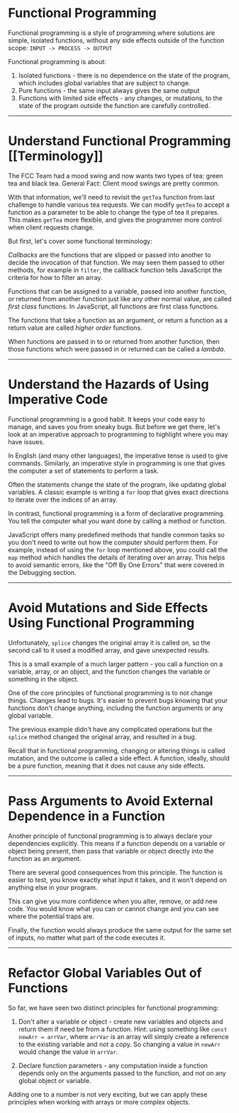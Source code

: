 # Functional Programming
Functional programming is a style of programming where solutions are simple, isolated functions, without any side effects outside of the function scope: `INPUT -> PROCESS -> OUTPUT`

Functional programming is about:

1. Isolated functions - there is no dependence on the state of the program, which includes global variables that are subject to change.
2. Pure functions - the same input always gives the same output
3. Functions with limited side effects - any changes, or mutations, to the state of the program outside the function are carefully controlled.

---

# Understand Functional Programming [[Terminology]]
 The FCC Team had a mood swing and now wants two types of tea: green tea and black tea. General Fact: Client mood swings are pretty common.

 With that information, we'll need to revisit the `getTea` function from last challenge to handle various tea requests. We can modify `getTea` to accept a function as a parameter to be able to change the type of tea it prepares. This makes `getTea` more flexible, and gives the programmer more control when client requests change.

 But first, let's cover some functional terminology:

 *Callbacks* are the functions that are slipped or passed into another to decide the invocation of that function. We may seen them passed to other methods, for example in `filter`, the callback function tells JavaScript the criteria for how to filter an array.

 Functions that can be assigned to a variable, passed into another function, or returned from another function just like any other normal value, are called *first class* functions. In JavaScript, all functions are first class functions.

 The functions that take a function as an argument, or return a function as a return value are called *higher order* functions.

 When functions are passed in to or returned from another function, then those functions which were passed in or returned can be called a *lambda*.

 ---

# Understand the Hazards of Using Imperative Code
Functional programming is a good habit. It keeps your code easy to manage, and saves you from sneaky bugs. But before we get there, let's look at an imperative approach to programming to highlight where you may have issues. 

In English (and many other languages), the imperative tense is used to give commands. Similarly, an imperative style in programming is one that gives the computer a set of statements to perform a task.

Often the statements change the state of the program, like updating global variables. A classic example is writing a `for` loop that gives exact directions to iterate over the indices of an array.

In contrast, functional programming is a form of declarative programming. You tell the computer what you want done by calling a method or function.

JavaScript offers many predefined methods that handle common tasks so you don't need to write out how the computer should perform them. For example, instead of using the `for` loop mentioned above, you could call the `map` method which handles the details of iterating over an array. This helps to avoid semantic errors, like the "Off By One Errors" that were covered in the Debugging section.

---

# Avoid Mutations and Side Effects Using Functional Programming
Unfortunately, `splice` changes the original array it is called on, so the second call to it used a modified array, and gave unexpected results.

This is a small example of a much larger pattern - you call a function on a variable, array, or an object, and the function changes the variable or something in the object.

One of the core principles of functional programming is to not change things. Changes lead to bugs. It's easier to prevent bugs knowing that your functions don't change anything, including the function arguments or any global variable.

The previous example didn't have any complicated operations but the `splice` method changed the original array, and resulted in a bug.

Recall that in functional programming, changing or altering things is called mutation, and the outcome is called a side effect. A function, ideally, should be a pure function, meaning that it does not cause any side effects.

---

# Pass Arguments to Avoid External Dependence in a Function
Another principle of functional programming is to always declare your dependencies explicitly. This means if a function depends on a variable or object being present, then pass that variable or object directly into the function as an argument.

There are several good consequences from this principle. The function is easier to test, you know exactly what input it takes, and it won't depend on anything else in your program.

This can give you more confidence when you alter, remove, or add new code. You would know what you can or cannot change and you can see where the potential traps are.

Finally, the function would always produce the same output for the same set of inputs, no matter what part of the code executes it.

---

# Refactor Global Variables Out of Functions
So far, we have seen two distinct principles for functional programming:

1.  Don't alter a variable or object - create new variables and objects and return them if need be from a function. Hint: using something like `const newArr = arrVar`, where `arrVar` is an array will simply create a reference to the existing variable and not a copy. So changing a value in `newArr` would change the value in `arrVar`.
    
2.  Declare function parameters - any computation inside a function depends only on the arguments passed to the function, and not on any global object or variable.

Adding one to a number is not very exciting, but we can apply these principles when working with arrays or more complex objects.
